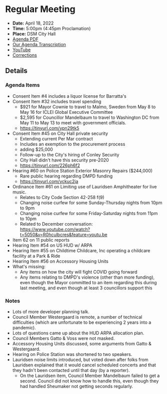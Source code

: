 # Regular Meeting

- **Date:** April 18, 2022
- **Time:** 5:00pm (4:45pm Proclamation)
- **Place:** DSM City Hall
- [Agenda PDF](https://councildocs.dsm.city/agendas/ag20220418.pdf?pdf=Agenda&t=1650048264292)
- [Our Agenda Transcription](#/view/agenda~2022~transcription~04-18_RM)
- [YouTube](https://www.youtube.com/watch?v=avP9LFxq4Os)
- [Corrections](https://councildocs.dsm.city/corrections/20220418%20cap.pdf?pdf=Corrections&t=1650048264292)

## Details

### Agenda Items

- Consent Item #4 includes a liquor license for Barratta's
- Consent Item #32 includes  travel spending
    - $921 for Mayor Cownie to travel to Malmo, Sweden from May 8 to May 16 for ICLEI Global Executive Committee
    - $2,595 for Councillor Mandelbaum to travel to Washington DC from May 11 to May 13 to meet with government officials.
    - https://tinyurl.com/ypn29tk5
- Consent Item #45 on City Hall private security
    - Extending current Per Mar contract
    - Includes an exemption to the procurement process
    - adding $25,000
    - Follow-up to the City's hiring of Conley Security
    - City Hall didn't have this security pre-2020
    - https://tinyurl.com/226ph6f2
- Hearing #60 on Police Station Exterior Masonry Repairs ($244,000)
    - Rare public hearing regarding DMPD funding
    - https://tinyurl.com/yckuc2ja
- Ordinance Item #61 on Limiting use of Lauridsen Amphitheater for live music.
    - Relates to City Code Section 42-258 f(9)
    - Changing noise curfew for some Sunday-Thursday nights from 10pm to 9pm
    - Changing noise curfew for some Friday-Saturday nights from 11pm to 10pm
    - Related to December conversation: https://www.youtube.com/watch?t=5050&v=R0hculbcres&feature=youtu.be
 - Item 62 on 11 public reports
- Hearing Item #54 on US HUD w/ ARPA
- Hearing Item #55 on Childtime Childcare, Inc operating a childcare facility at a Park & Ride
- Hearing Item #56 on Accessory Housing Units
- What's missing:
    - Any items on how the city will fight COVID going forward
    - Any items relating to DMPD's violence (other than more funding), even though the Mayor committed to an item regarding this during last meeting, and even though at least 3 councillors support this

### Notes

- Lots of more developer planning talk.
- Council Member Westergaard is remote, a number of technical difficulties (which are unfortunate to be experiencing 2 years into a pandemic).
- Lots of questions came up about the HUD ARPA allocation plan.
- Council Members Gatto & Voss were not masked.
- Accessory Housing Units discussed, some arguments from Gatto & Westergaard.
- Hearing on Police Station was shortened to two speakers.
- Lauridsen noise limits introduced, but voted down after folks from Lauridsen explained that it would cancel scheduled concerts and that they hadn't been contacted until that day (by a reporter).
    - On the Lauridsen item, Council Member Mandelbaum failed to get a second. Council did not know how to handle this, even though they had handled Sheumaker not getting seconds regularly.
